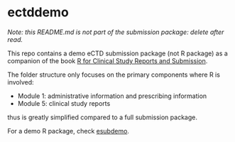 # ectddemo

*Note: this README.md is not part of the submission package: delete after read.*

This repo contains a demo eCTD submission package (not R package)
as a companion of the book
[R for Clinical Study Reports and Submission](https://r4csr.org/).

The folder structure only focuses on the primary components where R is involved:

- Module 1: administrative information and prescribing information
- Module 5: clinical study reports

thus is greatly simplified compared to a full submission package.

For a demo R package, check [esubdemo](https://github.com/elong0527/esubdemo).
